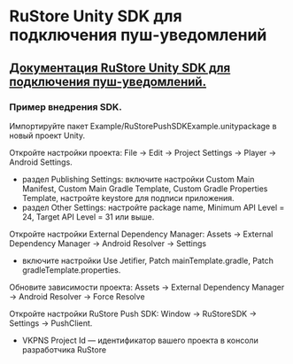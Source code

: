 # RuStore Unity SDK для подключения пуш-уведомлений

## [Документация RuStore Unity SDK для подключения пуш-уведомлений.](https://help.rustore.ru/rustore/for_developers/developer-documentation/sdk_push-notifications/unity)

### Пример внедрения SDK.

Импортируйте пакет Example/RuStorePushSDKExample.unitypackage в новый проект Unity.

Откройте настройки проекта: File -> Edit -> Project Settings -> Player -> Android Settings.
- pаздел Publishing Settings: включите настройки Custom Main Manifest, Custom Main Gradle Template, Custom Gradle Properties Template, настройте keystore для подписи приложения. 
- раздел Other Settings: настройте package name, Minimum API Level = 24, Target API Level = 31 или выше.

Откройте настройки External Dependency Manager: Assets -> External Dependency Manager -> Android Resolver -> Settings
- включите настройки Use Jetifier, Patch mainTemplate.gradle, Patch gradleTemplate.properties.

Обновите зависимости проекта: Assets -> External Dependency Manager -> Android Resolver -> Force Resolve

Откройте настройки RuStore Push SDK: Window -> RuStoreSDK -> Settings -> PushClient. 
- VKPNS Project Id — идентификатор вашего проекта в консоли разработчика RuStore
